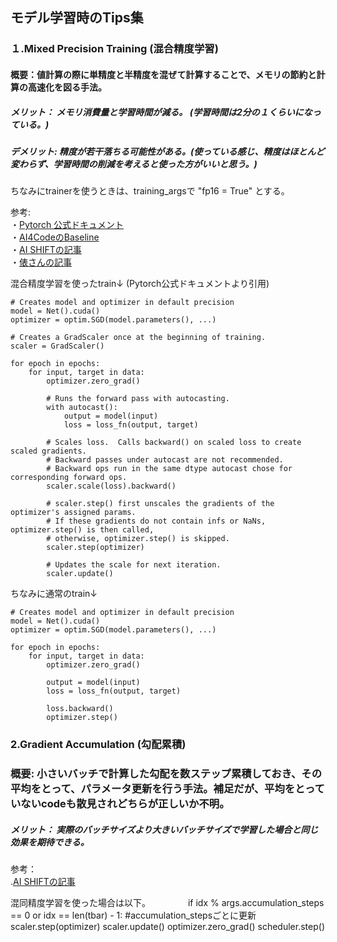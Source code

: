 ## モデル学習時のTips集

### １.Mixed Precision Training (混合精度学習)
  #### 概要：値計算の際に単精度と半精度を混ぜて計算することで、メモリの節約と計算の高速化を図る手法。
  ##### メリット： メモリ消費量と学習時間が減る。 (学習時間は2分の１くらいになっている。)
  ##### デメリット: 精度が若干落ちる可能性がある。(使っている感じ、精度はほとんど変わらず、学習時間の削減を考えると使った方がいいと思う。)
  
  ちなみにtrainerを使うときは、training_argsで "fp16 = True" とする。
  
  参考:<br>
  ・[Pytorch 公式ドキュメント](https://pytorch.org/docs/stable/notes/amp_examples.html#typical-mixed-precision-training)<br>
  ・[AI4CodeのBaseline](https://github.com/skthtu/ai4code-baseline/blob/main/code/train.py)<br>
  ・[AI SHIFTの記事](https://www.ai-shift.co.jp/techblog/2138)<br>
  ・[俵さんの記事](https://tawara.hatenablog.com/entry/2021/05/31/220936)<br>
  
  混合精度学習を使ったtrain↓ (Pytorch公式ドキュメントより引用)
    
    # Creates model and optimizer in default precision
    model = Net().cuda()
    optimizer = optim.SGD(model.parameters(), ...)

    # Creates a GradScaler once at the beginning of training.
    scaler = GradScaler()

    for epoch in epochs:
        for input, target in data:
            optimizer.zero_grad()

            # Runs the forward pass with autocasting.
            with autocast():
                output = model(input)
                loss = loss_fn(output, target)

            # Scales loss.  Calls backward() on scaled loss to create scaled gradients.
            # Backward passes under autocast are not recommended.
            # Backward ops run in the same dtype autocast chose for corresponding forward ops.
            scaler.scale(loss).backward()

            # scaler.step() first unscales the gradients of the optimizer's assigned params.
            # If these gradients do not contain infs or NaNs, optimizer.step() is then called,
            # otherwise, optimizer.step() is skipped.
            scaler.step(optimizer)

            # Updates the scale for next iteration.
            scaler.update()
          
  ちなみに通常のtrain↓

    # Creates model and optimizer in default precision
    model = Net().cuda()
    optimizer = optim.SGD(model.parameters(), ...)

    for epoch in epochs:
        for input, target in data:
            optimizer.zero_grad()

            output = model(input)
            loss = loss_fn(output, target)

            loss.backward()
            optimizer.step()


### 2.Gradient Accumulation (勾配累積)
  ### 概要: 小さいバッチで計算した勾配を数ステップ累積しておき、その平均をとって、パラメータ更新を行う手法。補足だが、平均をとっていないcodeも散見されどちらが正しいか不明。
  ##### メリット： 実際のバッチサイズより大きいバッチサイズで学習した場合と同じ効果を期待できる。
  
  参考：<br>
  .[AI SHIFTの記事](https://www.ai-shift.co.jp/techblog/2138)<br>
  
  混同精度学習を使った場合は以下。
　　　　if idx % args.accumulation_steps == 0 or idx == len(tbar) - 1: #accumulation_stepsごとに更新
    scaler.step(optimizer)
    scaler.update()
    optimizer.zero_grad()
    scheduler.step()
  
